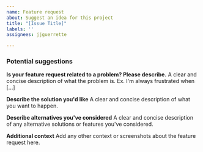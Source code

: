 ```yaml
---
name: Feature request
about: Suggest an idea for this project
title: "[Issue Title]"
labels: ''
assignees: jjguerrette

---
```


### Potential suggestions

**Is your feature request related to a problem? Please describe.**
A clear and concise description of what the problem is. Ex. I'm always frustrated when [...]

**Describe the solution you'd like**
A clear and concise description of what you want to happen.

**Describe alternatives you've considered**
A clear and concise description of any alternative solutions or features you've considered.

**Additional context**
Add any other context or screenshots about the feature request here.
